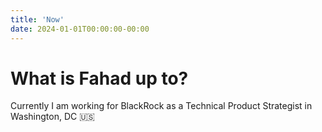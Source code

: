 ```yaml
---
title: 'Now'
date: 2024-01-01T00:00:00-00:00
---
```


# What is Fahad up to?

Currently I am working for BlackRock as a Technical Product Strategist in Washington, DC 🇺🇸